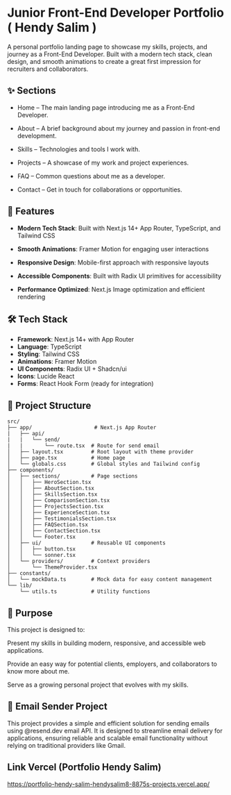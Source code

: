 # Junior Front-End Developer Portfolio ( Hendy Salim )

A personal portfolio landing page to showcase my skills, projects, and journey as a Front-End Developer.
Built with a modern tech stack, clean design, and smooth animations to create a great first impression for recruiters and collaborators.

## ✨ Sections

- Home – The main landing page introducing me as a Front-End Developer.

- About – A brief background about my journey and passion in front-end development.

- Skills – Technologies and tools I work with.

- Projects – A showcase of my work and project experiences.

- FAQ – Common questions about me as a developer.

- Contact – Get in touch for collaborations or opportunities.

## 🚀 Features

- **Modern Tech Stack**: Built with Next.js 14+ App Router, TypeScript, and Tailwind CSS

- **Smooth Animations**: Framer Motion for engaging user interactions

- **Responsive Design**: Mobile-first approach with responsive layouts

- **Accessible Components**: Built with Radix UI primitives for accessibility

- **Performance Optimized**: Next.js Image optimization and efficient rendering

## 🛠️ Tech Stack

- **Framework**: Next.js 14+ with App Router
- **Language**: TypeScript
- **Styling**: Tailwind CSS
- **Animations**: Framer Motion
- **UI Components**: Radix UI + Shadcn/ui
- **Icons**: Lucide React
- **Forms**: React Hook Form (ready for integration)

## 📁 Project Structure

```
src/
├── app/                    # Next.js App Router
|   ├── api/
|   |   └── send/
|   |       └── route.tsx  # Route for send email
│   ├── layout.tsx         # Root layout with theme provider
│   ├── page.tsx           # Home page
│   └── globals.css        # Global styles and Tailwind config
├── components/
│   ├── sections/          # Page sections
│   │   ├── HeroSection.tsx
│   │   ├── AboutSection.tsx
│   │   ├── SkillsSection.tsx
│   │   ├── ComparisonSection.tsx
│   │   ├── ProjectsSection.tsx
│   │   ├── ExperienceSection.tsx
│   │   ├── TestimonialsSection.tsx
│   │   ├── FAQSection.tsx
│   │   ├── ContactSection.tsx
│   │   └── Footer.tsx
│   ├── ui/                # Reusable UI components
│   │   ├── button.tsx
│   │   └── sonner.tsx
│   └── providers/         # Context providers
│       └── ThemeProvider.tsx
├── constants/
│   └── mockData.ts        # Mock data for easy content management
└── lib/
    └── utils.ts           # Utility functions
```

## 🎯 Purpose

This project is designed to:

Present my skills in building modern, responsive, and accessible web applications.

Provide an easy way for potential clients, employers, and collaborators to know more about me.

Serve as a growing personal project that evolves with my skills.

## 🎯 Email Sender Project

This project provides a simple and efficient solution for sending emails using @resend.dev email API. It is designed to streamline email delivery for applications, ensuring reliable and scalable email functionality without relying on traditional providers like Gmail.

## Link Vercel (Portfolio Hendy Salim)

https://portfolio-hendy-salim-hendysalim8-8875s-projects.vercel.app/
